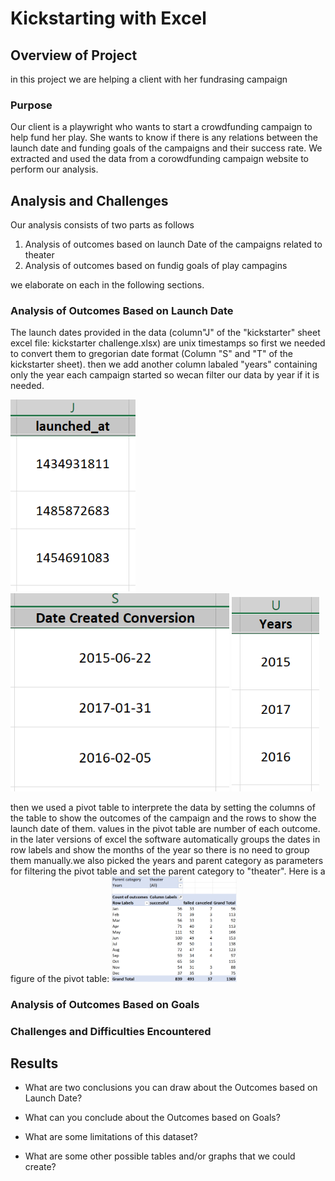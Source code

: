# Kickstarting with Excel

## **Overview of Project**
in this project we are helping a client with her fundrasing campaign

### **Purpose**
Our client is a playwright who wants to start a crowdfunding campaign to help fund her play. She wants to know if there is any relations between the launch date and funding goals of the campaigns and their success rate.
We extracted and used the data from a corowdfunding campaign website to perform our analysis.

## **Analysis and Challenges**
Our analysis consists of two parts as follows
1. Analysis of outcomes based on launch Date of the campaigns related to theater
2. Analysis of outcomes based on fundig goals of play campagins

we elaborate on each in the following sections.

### **Analysis of Outcomes Based on Launch Date**
The launch dates provided in the data (column"J" of the "kickstarter" sheet excel file: kickstarter challenge.xlsx) are unix timestamps so first we needed to convert them to gregorian date format (Column "S" and "T" of the kickstarter sheet). then we add another column labaled "years" containing only the year each campaign started so wecan filter our data by year if it is needed.
<p float="left">
  <img src="/other/launch-unix.PNG" width="200">
  <img src="/other/date-converted.PNG" width="350">
  <img src="/other/year.PNG" width="140">
</p>  
then we used a pivot table to interprete the data by setting the columns of the table to show the outcomes of the campaign and the rows to show the launch date of them. values in the pivot table are number of each outcome. in the later versions of excel the software automatically groups the dates in row labels and show the months of the year so there is no need to group them manually.we also picked the years and parent category as parameters for filtering the pivot table and set the parent category to "theater". Here is a figure of the pivot table:
<img src="/other/pivot.PNG" width="200">

### Analysis of Outcomes Based on Goals

### Challenges and Difficulties Encountered

## Results

- What are two conclusions you can draw about the Outcomes based on Launch Date?

- What can you conclude about the Outcomes based on Goals?

- What are some limitations of this dataset?

- What are some other possible tables and/or graphs that we could create?
